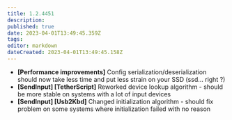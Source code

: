 ```yaml
---
title: 1.2.4451
description: 
published: true
date: 2023-04-01T13:49:45.359Z
tags: 
editor: markdown
dateCreated: 2023-04-01T13:49:45.158Z
---		
```

		
- **[Performance improvements]** Config serialization/deserialization should now take less time and put less strain on your SSD (ssd… right ?)
- **[SendInput] [TetherScript]** Reworked device lookup algorithm - should be more stable on systems with a lot of input devices
- **[SendInput] [Usb2Kbd]** Changed initialization algorithm - should fix problem on some systems where initialization failed with no reason

